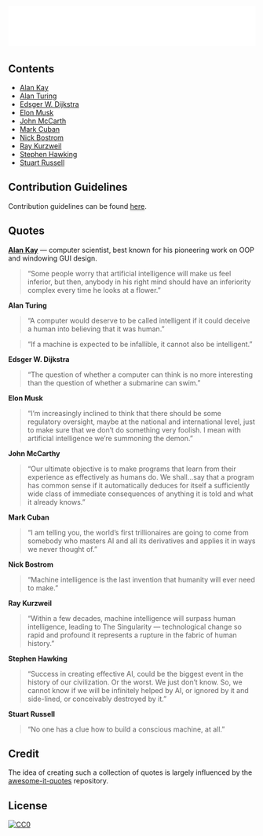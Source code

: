 ![Awesome AI Quotes](./assets/title.svg)

## Contents
- [Alan Kay](#alan-kay)
- [Alan Turing](#alan-turing)
- [Edsger W. Dijkstra](#edsger-dijkstra)
- [Elon Musk](#elon-musk)
- [John McCarth](#john-mccarthy)
- [Mark Cuban](#mark-cuban)
- [Nick Bostrom](#nick-bostrom)
- [Ray Kurzweil](#ray-kurzweil)
- [Stephen Hawking](#stephen-hawking)
- [Stuart Russell](#stuart-russel)

## Contribution Guidelines

Contribution guidelines can be found [here](CONTRIBUTING.md).

## Quotes

<strong id="alan-kay">[Alan Kay](https://en.wikipedia.org/wiki/Alan_Kay)</strong> — computer scientist, best known for his pioneering work on OOP and windowing GUI design.

>“Some people worry that artificial intelligence will make us feel inferior, but then, anybody in his right mind should have an inferiority complex every time he looks at a flower.”

<strong id="alan-turing">Alan Turing</strong>

>“A computer would deserve to be called intelligent if it could deceive a human into believing that it was human.”

>“If a machine is expected to be infallible, it cannot also be intelligent.”

<strong id="edsger-dijkstra">Edsger W. Dijkstra</strong>

>“The question of whether a computer can think is no more interesting than the question of whether a submarine can swim.”

<strong id="elon-musk">Elon Musk</strong>

>“I’m increasingly inclined to think that there should be some regulatory oversight, maybe at the national and international level, just to make sure that we don’t do something very foolish. I mean with artificial intelligence we’re summoning the demon.”

<strong id="john-mccarthy">John McCarthy</strong>

>“Our ultimate objective is to make programs that learn from their experience as effectively as humans do. We shall…say that a program has common sense if it automatically deduces for itself a sufficiently wide class of immediate consequences of anything it is told and what it already knows.”

<strong id="mark-cuban">Mark Cuban</strong>

>“I am telling you, the world’s first trillionaires are going to come from somebody who masters AI and all its derivatives and applies it in ways we never thought of.”

<strong id="nick-bostrom">Nick Bostrom</strong>

>“Machine intelligence is the last invention that humanity will ever need to make.”

<strong id="ray-kurzweil">Ray Kurzweil</strong>

>“Within a few decades, machine intelligence will surpass human intelligence, leading to The Singularity — technological change so rapid and profound it represents a rupture in the fabric of human history.”

<strong id="stephen-hawking">Stephen Hawking</strong>
>“Success in creating effective AI, could be the biggest event in the history of our civilization. Or the worst. We just don’t know. So, we cannot know if we will be infinitely helped by AI, or ignored by it and side-lined, or conceivably destroyed by it.”

<strong id="stuart-russel">Stuart Russell</strong>
>“No one has a clue how to build a conscious machine, at all.”

## Credit

The idea of creating such a collection of quotes is largely influenced by the [awesome-it-quotes](https://github.com/victorlaerte/awesome-it-quotes) repository.

## License

<p xmlns:dct="http://purl.org/dc/terms/" xmlns:vcard="http://www.w3.org/2001/vcard-rdf/3.0#">
  <a rel="license"
     href="http://creativecommons.org/publicdomain/zero/1.0/">
    <img src="https://mirrors.creativecommons.org/presskit/buttons/80x15/svg/cc-zero.svg" style="border-style: none;" alt="CC0" />
  </a>
</p>
